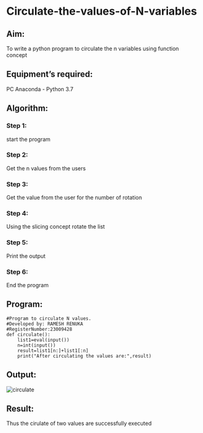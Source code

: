 # Circulate-the-values-of-N-variables
## Aim:
To write a python program to circulate the n variables using function concept
## Equipment’s required:
PC
Anaconda - Python 3.7
## Algorithm: 
### Step 1: 
start the program
### Step 2: 
Get the n values from the users
### Step 3: 
Get the value from the user for the number of rotation
### Step 4: 
Using the slicing concept rotate the list
### Step 5: 
Print the output
### Step 6: 
End the program
## Program:
```
#Program to circulate N values.
#Developed by: RAMESH RENUKA
#RegisterNumber:23009428
def circulate():
    list1=eval(input())
    n=int(input())
    result=list1[n:]+list1[:n]
    print("After circulating the values are:",result)
  ```
## Output:
![circulate](https://github.com/RenukaRamesh/Circulate-the-values-of-N-variables/assets/145742979/429bd217-fc56-4d88-a056-08105416a49a)



## Result:
Thus the cirulate of two values are successfully executed
